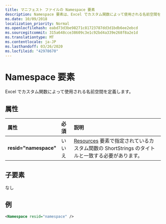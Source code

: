 ```yaml
---
title: マニフェスト ファイルの Namespace 要素
description: Namespace 要素は、Excel でカスタム関数によって使用される名前空間を定義します。
ms.date: 10/09/2018
localization_priority: Normal
ms.openlocfilehash: eabd73d3be98271c81723787dd3d1bdb6ee2ebcd
ms.sourcegitcommit: 315a648cce38609c3e1c92bd4a339e268f8a2e1d
ms.translationtype: MT
ms.contentlocale: ja-JP
ms.lasthandoff: 03/26/2020
ms.locfileid: "42978670"
---
```

# <a name="namespace-element"></a>Namespace 要素

Excel でカスタム関数によって使用される名前空間を定義します。

## <a name="attributes"></a>属性

|  属性  |  必須  |  説明  |
|:-----|:-----|:-----|
|  **resid="namespace"**  |  いいえ  | [Resources](resources.md) 要素で指定されているカスタム関数の ShortStrings のタイトルと一致する必要があります。 |

## <a name="child-elements"></a>子要素

なし

## <a name="example"></a>例

```xml
<Namespace resid="namespace" />
```
